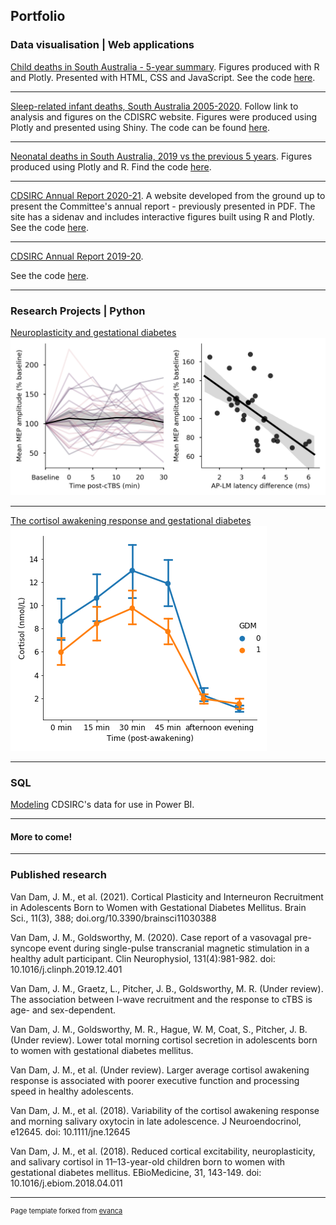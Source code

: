 ## Portfolio

### Data visualisation | Web applications
[Child deaths in South Australia - 5-year summary](https://cdsirc.sa.gov.au/five-year-data-summary/).
Figures produced with R and Plotly. Presented with HTML, CSS and JavaScript.
See the code [here](https://github.com/rareallele/CDSIRC-FiveYearSummary).

----------

[Sleep-related infant deaths, South Australia 2005-2020](https://cdsirc.sa.gov.au/sleep-related-infant-deaths-and-socio-economic-disadvantage/).
Follow link to analysis and figures on the CDISRC website. Figures were produced using Plotly and presented using Shiny.
The code can be found [here](https://github.com/rareallele/SUDI_LHN).

----------

[Neonatal deaths in South Australia, 2019 vs the previous 5 years](https://rareallele.github.io/neonatal-deaths-SA-2019/app.html).
Figures produced using Plotly and R. Find the code [here](https://github.com/rareallele/neonatal-deaths-SA-2019).

----------

[CDSIRC Annual Report 2020-21](https://cdsirc.sa.gov.au/annual-report-2020-21/index.html).
A website developed from the ground up to present the Committee's annual report - previously presented in PDF.
The site has a sidenav and includes interactive figures built using R and Plotly.
See the code [here](https://github.com/rareallele/CDSIRC-Annual-Report-2020-21).

----------

[CDSIRC Annual Report 2019-20](https://cdsirc.sa.gov.au/annual-report-2019-20/Title-LOT.html).

See the code [here](https://github.com/rareallele/CDSIRC-Annual-Report-2019-20).


----------
### Research Projects | Python 

[Neuroplasticity and gestational diabetes](/pdf/I-waves_analysis_notebook.html)
<img src="images/Figure1.png?raw=true"/>

---
[The cortisol awakening response and gestational diabetes](/pdf/Cortisol_awakening_response_analysis.html)
<img src="images/CAR_GDM_mean.png?raw=true"/>

----------
### SQL
[Modeling](https://github.com/rareallele/cdr-sql) CDSIRC's data for use in Power BI.

---
#### More to come!

---


### Published research

Van Dam, J. M., et al. (2021). Cortical Plasticity and Interneuron Recruitment in Adolescents Born to Women with Gestational Diabetes Mellitus.  Brain Sci., 11(3), 388; doi.org/10.3390/brainsci11030388

Van Dam, J. M., Goldsworthy, M. (2020). Case report of a vasovagal pre-syncope event during single-pulse transcranial magnetic stimulation in a healthy adult participant. Clin Neurophysiol, 131(4):981-982. doi: 10.1016/j.clinph.2019.12.401

Van Dam, J. M., Graetz, L., Pitcher, J. B., Goldsworthy, M. R. (Under review). The association between I-wave recruitment and the response to cTBS is age- and sex-dependent.

Van Dam, J. M., Goldsworthy, M. R., Hague, W. M, Coat, S., Pitcher, J. B. (Under review). Lower total morning cortisol secretion in adolescents born to women with gestational diabetes mellitus.

Van Dam, J. M., et al. (Under review). Larger average cortisol awakening response is associated with poorer executive function and processing speed in healthy adolescents.

Van Dam, J. M., et al. (2018). Variability of the cortisol awakening response and morning salivary oxytocin in late adolescence. J Neuroendocrinol, e12645. doi: 10.1111/jne.12645

Van Dam, J. M., et al. (2018). Reduced cortical excitability, neuroplasticity, and salivary cortisol in 11–13-year-old children born to women with gestational diabetes mellitus. EBioMedicine, 31, 143-149. doi: 10.1016/j.ebiom.2018.04.011

---
<p style="font-size:11px">Page template forked from <a href="https://github.com/evanca/quick-portfolio">evanca</a></p>
<!-- Remove above link if you don't want to attibute -->
